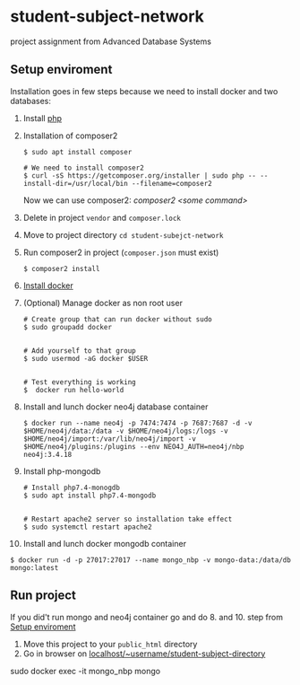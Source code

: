 # student-subject-network

project assignment from Advanced Database Systems

## Setup enviroment

Installation goes in few steps because we need to install docker and two databases:
1. Install [php](https://web.math.pmf.unizg.hr/nastava/rp2d/slideovi/Predavanje-01-Uvod.pdf)
2. Installation of composer2 
   ```
   $ sudo apt install composer

   # We need to install composer2
   $ curl -sS https://getcomposer.org/installer | sudo php -- --install-dir=/usr/local/bin --filename=composer2
   ```

   Now we can use composer2: _composer2 \<some command\>_  

3. Delete in project `vendor` and `composer.lock`
4. Move to project directory `cd student-subejct-network`
5. Run composer2 in project (`composer.json` must exist)
   ```
   $ composer2 install
   ```
6. [Install docker](https://www.simplilearn.com/tutorials/docker-tutorial/how-to-install-docker-on-ubuntu)
7. (Optional) Manage docker as non root user 
   ```
   # Create group that can run docker without sudo
   $ sudo groupadd docker
   
   
   # Add yourself to that group
   $ sudo usermod -aG docker $USER
   
   
   # Test everything is working
   $  docker run hello-world
   ```
8. Install and lunch docker neo4j database container
   ```
   $ docker run --name neo4j -p 7474:7474 -p 7687:7687 -d -v $HOME/neo4j/data:/data -v $HOME/neo4j/logs:/logs -v $HOME/neo4j/import:/var/lib/neo4j/import -v $HOME/neo4j/plugins:/plugins --env NEO4J_AUTH=neo4j/nbp neo4j:3.4.18
   ```
9. Install php-mongodb
   ```
   # Install php7.4-monogdb
   $ sudo apt install php7.4-mongodb
   
   
   # Restart apache2 server so installation take effect
   $ sudo systemctl restart apache2
   ```
10. Install and lunch docker mongodb container
   ```
   $ docker run -d -p 27017:27017 --name mongo_nbp -v mongo-data:/data/db mongo:latest
   ```
   
## Run project
If you did't run mongo and neo4j container go and do 8. and 10. step from [Setup enviroment](#setup-enviroment)
1. Move this project to your `public_html` directory
2. Go in browser on [localhost/~username/student-subject-directory](http://localhost/~username/student-subject-directory)

sudo docker exec -it mongo_nbp mongo


